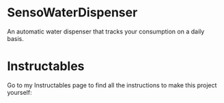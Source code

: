 # SensoWaterDispenser
An automatic water dispenser that tracks your consumption on a daily basis.

# Instructables
Go to my Instructables page to find all the instructions to make this project yourself: 
